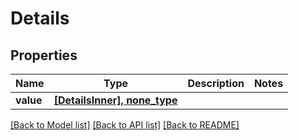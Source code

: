 # Details


## Properties
Name | Type | Description | Notes
------------ | ------------- | ------------- | -------------
**value** | [**[DetailsInner], none_type**](DetailsInner.md) |  | 

[[Back to Model list]](../README.md#documentation-for-models) [[Back to API list]](../README.md#documentation-for-api-endpoints) [[Back to README]](../README.md)



